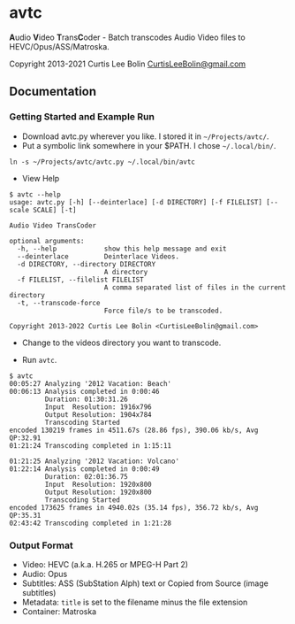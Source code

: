 avtc
====

**A**udio **V**ideo **T**rans**C**oder - Batch transcodes Audio Video files to HEVC/Opus/ASS/Matroska.

Copyright 2013-2021 Curtis Lee Bolin <CurtisLeeBolin@gmail.com>

Documentation
-------------

### Getting Started and Example Run

* Download avtc.py wherever you like. I stored it in `~/Projects/avtc/`.
* Put a symbolic link somewhere in your $PATH.  I chose `~/.local/bin/`.

```
ln -s ~/Projects/avtc/avtc.py ~/.local/bin/avtc
```

* View Help

```
$ avtc --help
usage: avtc.py [-h] [--deinterlace] [-d DIRECTORY] [-f FILELIST] [--scale SCALE] [-t]

Audio Video TransCoder

optional arguments:
  -h, --help            show this help message and exit
  --deinterlace         Deinterlace Videos.
  -d DIRECTORY, --directory DIRECTORY
                        A directory
  -f FILELIST, --filelist FILELIST
                        A comma separated list of files in the current directory
  -t, --transcode-force
                        Force file/s to be transcoded.

Copyright 2013-2022 Curtis Lee Bolin <CurtisLeeBolin@gmail.com>
```

* Change to the videos directory you want to transcode.

* Run `avtc`.

```
$ avtc
00:05:27 Analyzing '2012 Vacation: Beach'
00:06:13 Analysis completed in 0:00:46
         Duration: 01:30:31.26
         Input  Resolution: 1916x796
         Output Resolution: 1904x784
         Transcoding Started
encoded 130219 frames in 4511.67s (28.86 fps), 390.06 kb/s, Avg QP:32.91
01:21:24 Transcoding completed in 1:15:11 

01:21:25 Analyzing '2012 Vacation: Volcano'
01:22:14 Analysis completed in 0:00:49
         Duration: 02:01:36.75
         Input  Resolution: 1920x800
         Output Resolution: 1920x800
         Transcoding Started
encoded 173625 frames in 4940.02s (35.14 fps), 356.72 kb/s, Avg QP:35.31
02:43:42 Transcoding completed in 1:21:28
```

### Output Format
* Video: HEVC (a.k.a. H.265 or MPEG-H Part 2)
* Audio: Opus
* Subtitles: ASS (SubStation Alph) text or Copied from Source (image subtitles)
* Metadata: `title` is set to the filename minus the file extension
* Container: Matroska
